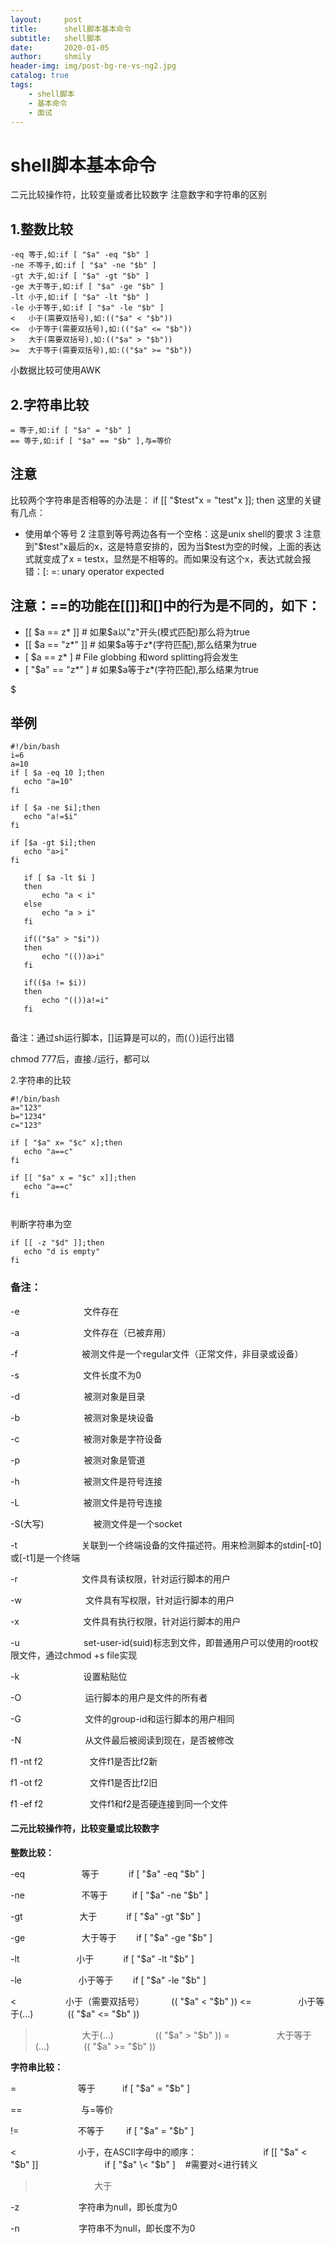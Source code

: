 ```yaml
---
layout:     post
title:      shell脚本基本命令
subtitle:   shell脚本
date:       2020-01-05
author:     shmily
header-img: img/post-bg-re-vs-ng2.jpg
catalog: true
tags:
    - shell脚本 
    - 基本命令
    - 面试
---
```


# shell脚本基本命令
二元比较操作符，比较变量或者比较数字
注意数字和字符串的区别
## 1.整数比较

```
-eq 等于,如:if [ "$a" -eq "$b" ] 
-ne 不等于,如:if [ "$a" -ne "$b" ] 
-gt 大于,如:if [ "$a" -gt "$b" ] 
-ge 大于等于,如:if [ "$a" -ge "$b" ] 
-lt 小于,如:if [ "$a" -lt "$b" ] 
-le 小于等于,如:if [ "$a" -le "$b" ] 
<   小于(需要双括号),如:(("$a" < "$b")) 
<=  小于等于(需要双括号),如:(("$a" <= "$b")) 
>   大于(需要双括号),如:(("$a" > "$b")) 
>=  大于等于(需要双括号),如:(("$a" >= "$b")) 

```
小数据比较可使用AWK

## 2.字符串比较
```
= 等于,如:if [ "$a" = "$b" ] 
== 等于,如:if [ "$a" == "$b" ],与=等价 
```

## 注意
比较两个字符串是否相等的办法是：
if [[ "$test"x = "test"x ]]; then
这里的关键有几点：
*  使用单个等号
2 注意到等号两边各有一个空格：这是unix shell的要求
3 注意到"$test"x最后的x，这是特意安排的，因为当$test为空的时候，上面的表达式就变成了x = testx，显然是不相等的。而如果没有这个x，表达式就会报错：[: =: unary operator expected


## 注意：==的功能在[[]]和[]中的行为是不同的，如下：

 * [[ $a == z* ]]     # 如果$a以"z"开头(模式匹配)那么将为true 
 * [[ $a == "z*" ]]  # 如果$a等于z*(字符匹配),那么结果为true 
 * [ $a == z* ]     # File globbing 和word splitting将会发生 
 * [ "$a" == "z*" ] # 如果$a等于z*(字符匹配),那么结果为true 
 
 
 $
 ## 举例
 ```
 #!/bin/bash
 i=6
 a=10
 if [ $a -eq 10 ];then 
 	echo "a=10"
 fi
 
 if [ $a -ne $i];then 
 	echo "a!=$i"
 fi
 
 if [$a -gt $i];then
 	echo "a>i"
 fi
 
	if [ $a -lt $i ]
	then
		echo "a < i"
	else
		echo "a > i"
	fi
	 
	if(("$a" > "$i"))
	then
		echo "(())a>i"
	fi
	 
	if(($a != $i))
	then
		echo "(())a!=i"
	fi
   
 ```
 备注：通过sh运行脚本，[]运算是可以的，而(（）)运行出错
 
 chmod 777后，直接./运行，都可以
 
 2.字符串的比较
 
 ```
 #!/bin/bash
 a="123"
 b="1234"
 c="123"
 
 if [ "$a" x= "$c" x];then
 	echo "a==c"
 fi
 
 if [[ "$a" x = "$c" x]];then
 	echo "a==c"
 fi
  
 ```
 
 判断字符串为空
 
 ```
 if [[ -z "$d" ]];then
 	echo "d is empty"
 fi
 ```
 
 
### 备注：

-e                          文件存在

-a                          文件存在（已被弃用）

-f                          被测文件是一个regular文件（正常文件，非目录或设备）

-s                          文件长度不为0

-d                          被测对象是目录

-b                          被测对象是块设备

-c                          被测对象是字符设备

-p                          被测对象是管道

-h                          被测文件是符号连接

-L                          被测文件是符号连接

-S(大写)                    被测文件是一个socket

-t                          关联到一个终端设备的文件描述符。用来检测脚本的stdin[-t0]或[-t1]是一个终端

-r                          文件具有读权限，针对运行脚本的用户

-w                          文件具有写权限，针对运行脚本的用户

-x                          文件具有执行权限，针对运行脚本的用户

-u                          set-user-id(suid)标志到文件，即普通用户可以使用的root权限文件，通过chmod +s file实现

-k                          设置粘贴位

-O                          运行脚本的用户是文件的所有者

-G                          文件的group-id和运行脚本的用户相同

-N                          从文件最后被阅读到现在，是否被修改


f1 -nt f2                   文件f1是否比f2新

f1 -ot f2                   文件f1是否比f2旧

f1 -ef f2                   文件f1和f2是否硬连接到同一个文件

#### 二元比较操作符，比较变量或比较数字

**整数比较：**

-eq                       等于            if [ "$a" -eq "$b" ]

-ne                       不等于          if [ "$a" -ne "$b" ]

-gt                       大于            if [ "$a" -gt "$b" ]

-ge                       大于等于        if [ "$a" -ge "$b" ]

-lt                       小于            if [ "$a" -lt "$b" ]

-le                       小于等于        if [ "$a" -le "$b" ]


<                    小于（需要双括号）           (( "$a" < "$b" ))
<=                   小于等于(...)              (( "$a" <= "$b" ))
>                    大于(...)                 (( "$a" > "$b" ))
>=                   大于等于(...)              (( "$a" >= "$b" ))



**字符串比较：**

=                         等于           if [ "$a" = "$b" ]

==                        与=等价

!=                        不等于         if [ "$a" = "$b" ]

<                         小于，在ASCII字母中的顺序：
                          if [[ "$a" < "$b" ]]
                          if [ "$a" \< "$b" ]    #需要对<进行转义
                          
>                         大于

-z                        字符串为null，即长度为0

-n                        字符串不为null，即长度不为0
 
 
 
